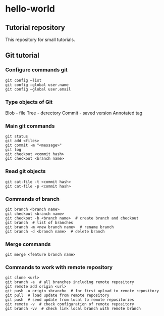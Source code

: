 # hello-world
## Tutorial repository
This repository for small tutorials.

## Git tutorial
### Configure commands git
```
git config —list
git config —global user.name
git config —global user.email
```

### Type objects of Git
Blob - file
Tree - derectory
Commit - saved version
Annotated tag 

### Main git commands
```
git status
git add <files>
git commit -m "<message>"
git log
git checkout <commit hash>
git checkout <branch name>
```
### Read git objects
```
git cat-file -t <commit hash>
git cat-file -p <commit hash>
```

### Commands of branch
```
git branch <branch name>
git checkout <branch name>
git checkout -b <branch name>  # create branch and checkout
git branch  # list of branches
git branch -m <new branch name>  # rename branch
git branch -d <branch name>  # delete branch

```

### Merge commands
```
git merge <feature branch name>
```

### Commands to work with remote repository
```
git clone <url>
git branch -a  # all branches including remote repository
git remote add origin <url>  
git push -u origin <branch>  # for first upload to remote repository
git pull  # load update from remote repository
git push  # send update from local to remote repositories
git remote -v  # check configuration of remote repository
git branch -vv  # check link local branch with remote branch 

```
